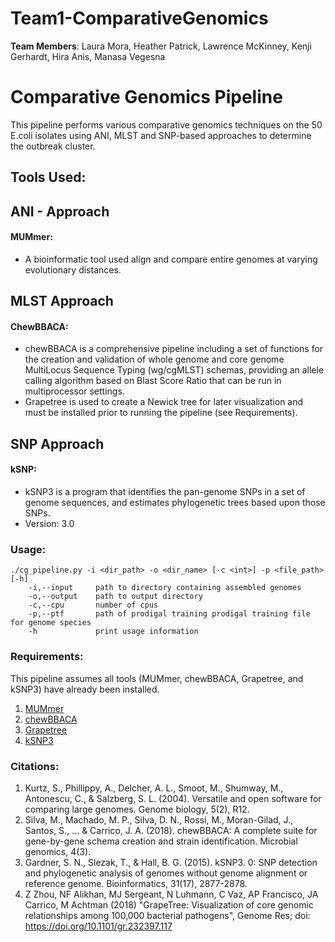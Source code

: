 # Team1-ComparativeGenomics

**Team Members**: Laura Mora, Heather Patrick, Lawrence McKinney, Kenji Gerhardt, Hira Anis, Manasa Vegesna 

# Comparative Genomics Pipeline

This pipeline performs various comparative genomics techniques on the 50 E.coli isolates using ANI, MLST and SNP-based approaches to determine the outbreak cluster. 

## Tools Used:

## ANI - Approach
	
#### MUMmer:	
   * A bioinformatic tool used align and compare entire genomes at varying evolutionary distances.
   
## MLST Approach

#### ChewBBACA:	
   * chewBBACA is a comprehensive pipeline including a set of functions for the creation and validation of whole genome and core genome MultiLocus Sequence Typing (wg/cgMLST) schemas, providing an allele calling algorithm based on Blast Score Ratio that can be run in multiprocessor settings.
   * Grapetree is used to create a Newick tree for later visualization and must be installed prior to running the pipeline (see Requirements).	
   
## SNP Approach

#### kSNP:
   * kSNP3 is a program that identifies the pan-genome SNPs in a set of genome sequences, and estimates
phylogenetic trees based upon those SNPs. 
   * Version: 3.0

### Usage:
```
./cg_pipeline.py -i <dir_path> -o <dir_name> [-c <int>] -p <file_path> [-h]
    -i,--input     path to directory containing assembled genomes
    -o,--output    path to output directory
    -c,--cpu       number of cpus
    -p,--ptf       path of prodigal training prodigal training file for genome species
    -h             print usage information    
```

### Requirements:
This pipeline assumes all tools (MUMmer, chewBBACA, Grapetree, and kSNP3) have already been installed.
1. [MUMmer](http://mummer.sourceforge.net/)
2. [chewBBACA](https://github.com/B-UMMI/chewBBACA) 
3. [Grapetree](https://github.com/achtman-lab/GrapeTree)
4. [kSNP3](https://sourceforge.net/projects/ksnp/)

### Citations:

1) Kurtz, S., Phillippy, A., Delcher, A. L., Smoot, M., Shumway, M., Antonescu, C., & Salzberg, S. L. (2004). Versatile and open software for comparing large genomes. Genome biology, 5(2), R12.
2) Silva, M., Machado, M. P., Silva, D. N., Rossi, M., Moran-Gilad, J., Santos, S., ... & Carrico, J. A. (2018). chewBBACA: A complete suite for gene-by-gene schema creation and strain identification. Microbial genomics, 4(3).
3) Gardner, S. N., Slezak, T., & Hall, B. G. (2015). kSNP3. 0: SNP detection and phylogenetic analysis of genomes without genome alignment or reference genome. Bioinformatics, 31(17), 2877-2878.
4) Z Zhou, NF Alikhan, MJ Sergeant, N Luhmann, C Vaz, AP Francisco, JA Carrico, M Achtman (2018) "GrapeTree: Visualization of core genomic relationships among 100,000 bacterial pathogens", Genome Res; doi: https://doi.org/10.1101/gr.232397.117
